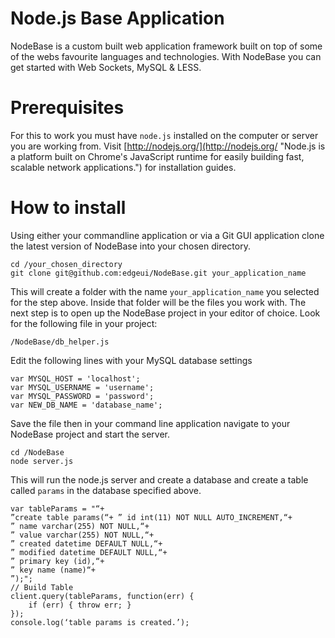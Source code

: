 Node.js Base Application
===

NodeBase is a custom built web application framework built on top of some of the webs favourite languages and technologies.  With NodeBase you can get started with Web Sockets, MySQL & LESS.

# Prerequisites
For this to work you must have `node.js` installed on the computer or server you are working from.  Visit [http://nodejs.org/](http://nodejs.org/ "Node.js is a platform built on Chrome's JavaScript runtime for easily building fast, scalable network applications.") for installation guides.

# How to install

Using either your commandline application or via a Git GUI application clone the latest version of NodeBase into your chosen directory.

	cd /your_chosen_directory
	git clone git@github.com:edgeui/NodeBase.git your_application_name

This will create a folder with the name `your_application_name` you selected for the step above. Inside that folder will be the files you work with.  The next step is to open up the NodeBase project in your editor of choice. Look for the following file in your project:

	/NodeBase/db_helper.js

Edit the following lines with your MySQL database settings
	
	var MYSQL_HOST = 'localhost';
	var MYSQL_USERNAME = 'username';
	var MYSQL_PASSWORD = 'password';
	var NEW_DB_NAME = 'database_name';

Save the file then in your command line application navigate to your NodeBase project and start the server.

	cd /NodeBase
	node server.js

This will run the node.js server and create a database and create a table called `params` in the database specified above.

	var tableParams = "“+ 
	”create table params(“+ ” id int(11) NOT NULL AUTO_INCREMENT,“+ 
	” name varchar(255) NOT NULL,“+ 
	” value varchar(255) NOT NULL,“+ 
	” created datetime DEFAULT NULL,“+ 
	” modified datetime DEFAULT NULL,“+ 
	” primary key (id),“+ 
	” key name (name)“+ 
	”);"; 
	// Build Table 
	client.query(tableParams, function(err) { 
		if (err) { throw err; } 
	}); 
	console.log(‘table params is created.’);

